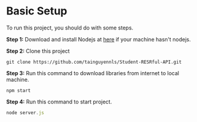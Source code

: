 # Basic Setup

To run this project, you should do with some steps.

__Step 1:__
Download and install  Nodejs at [here](https://nodejs.org/en/) if your machine hasn't nodejs.

__Step 2:__
Clone this project 

```
git clone https://github.com/tainguyennls/Student-RESRful-API.git
```
__Step 3:__
Run this command to download libraries from internet to local machine.

```
npm start
```

__Step 4:__
Run this command to start project.

```javascript
node server.js
```

